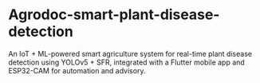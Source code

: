 # Agrodoc-smart-plant-disease-detection
An IoT + ML-powered smart agriculture system for real-time plant disease detection using YOLOv5 + SFR, integrated with a Flutter mobile app and ESP32-CAM for automation and advisory.
